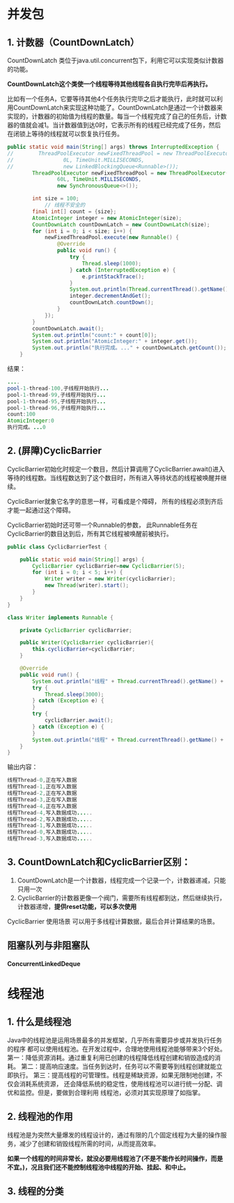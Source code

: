 # 并发包

## 1. 计数器（CountDownLatch）

CountDownLatch 类位于java.util.concurrent包下，利用它可以实现类似计数器的功能。

**CountDownLatch这个类使一个线程等待其他线程各自执行完毕后再执行。**

比如有一个任务A，它要等待其他4个任务执行完毕之后才能执行，此时就可以利用CountDownLatch来实现这种功能了。CountDownLatch是通过一个计数器来实现的，计数器的初始值为线程的数量。每当一个线程完成了自己的任务后，计数器的值就会减1。当计数器值到达0时，它表示所有的线程已经完成了任务，然后在闭锁上等待的线程就可以恢复执行任务。

```java
public static void main(String[] args) throws InterruptedException {
//        ThreadPoolExecutor newFixedThreadPool = new ThreadPoolExecutor(20, 20,
//                0L, TimeUnit.MILLISECONDS,
//                new LinkedBlockingQueue<Runnable>());
        ThreadPoolExecutor newFixedThreadPool = new ThreadPoolExecutor(0, Integer.MAX_VALUE,
                60L, TimeUnit.MILLISECONDS,
                new SynchronousQueue<>());

        int size = 100;
  			// 线程不安全的
        final int[] count = {size};
        AtomicInteger integer = new AtomicInteger(size);
        CountDownLatch countDownLatch = new CountDownLatch(size);
        for (int i = 0; i < size; i++) {
            newFixedThreadPool.execute(new Runnable() {
                @Override
                public void run() {
                    try {
                        Thread.sleep(1000);
                    } catch (InterruptedException e) {
                        e.printStackTrace();
                    }
                    System.out.println(Thread.currentThread().getName() + ",子线程开始执行...");
                    integer.decrementAndGet();
                    countDownLatch.countDown();
                }
            });
        }
        countDownLatch.await();
        System.out.println("count:" + count[0]);
        System.out.println("AtomicInteger:" + integer.get());
        System.out.println("执行完成。..." + countDownLatch.getCount());
    }
```

结果：

```java
....
pool-1-thread-100,子线程开始执行...
pool-1-thread-99,子线程开始执行...
pool-1-thread-95,子线程开始执行...
pool-1-thread-96,子线程开始执行...
count:100
AtomicInteger:0
执行完成。...0
```

## 2. (屏障)CyclicBarrier

CyclicBarrier初始化时规定一个数目，然后计算调用了CyclicBarrier.await()进入等待的线程数。当线程数达到了这个数目时，所有进入等待状态的线程被唤醒并继续。 

CyclicBarrier就象它名字的意思一样，可看成是个障碍， 所有的线程必须到齐后才能一起通过这个障碍。 

CyclicBarrier初始时还可带一个Runnable的参数， 此Runnable任务在CyclicBarrier的数目达到后，所有其它线程被唤醒前被执行。

```java
public class CyclicBarrierTest {

    public static void main(String[] args) {
        CyclicBarrier cyclicBarrier=new CyclicBarrier(5);
        for (int i = 0; i < 5; i++) {
            Writer writer = new Writer(cyclicBarrier);
            new Thread(writer).start();
        }
    }
}

class Writer implements Runnable {

    private CyclicBarrier cyclicBarrier;

    public Writer(CyclicBarrier cyclicBarrier){
        this.cyclicBarrier=cyclicBarrier;
    }

    @Override
    public void run() {
        System.out.println("线程" + Thread.currentThread().getName() + ",正在写入数据");
        try {
            Thread.sleep(3000);
        } catch (Exception e) {
        }
        try {
            cyclicBarrier.await();
        } catch (Exception e) {
        }
        System.out.println("线程" + Thread.currentThread().getName() + ",写入数据成功.....");
    }
}
```

输出内容：

```java
线程Thread-0,正在写入数据
线程Thread-1,正在写入数据
线程Thread-2,正在写入数据
线程Thread-3,正在写入数据
线程Thread-4,正在写入数据
线程Thread-4,写入数据成功.....
线程Thread-2,写入数据成功.....
线程Thread-1,写入数据成功.....
线程Thread-0,写入数据成功.....
线程Thread-3,写入数据成功.....
```

## 3. CountDownLatch和CyclicBarrier区别：

1. CountDownLatch是一个计数器，线程完成一个记录一个，计数器递减，只能只用一次
2. CyclicBarrier的计数器更像一个阀门，需要所有线程都到达，然后继续执行，计数器递增，**提供reset功能，可以多次使用**

CyclicBarrier 使用场景
可以用于多线程计算数据，最后合并计算结果的场景。

## 阻塞队列与非阻塞队

#### ConcurrentLinkedDeque



# 线程池

## 1. 什么是线程池

Java中的线程池是运用场景最多的并发框架，几乎所有需要异步或并发执行任务的程序
都可以使用线程池。在开发过程中，合理地使用线程池能够带来3个好处。
第一：降低资源消耗。通过重复利用已创建的线程降低线程创建和销毁造成的消耗。
第二：提高响应速度。当任务到达时，任务可以不需要等到线程创建就能立即执行。
第三：提高线程的可管理性。线程是稀缺资源，如果无限制地创建，不仅会消耗系统资源，
还会降低系统的稳定性，使用线程池可以进行统一分配、调优和监控。但是，要做到合理利用
线程池，必须对其实现原理了如指掌。

## 2. 线程池的作用

线程池是为突然大量爆发的线程设计的，通过有限的几个固定线程为大量的操作服务，减少了创建和销毁线程所需的时间，从而提高效率。

**如果一个线程的时间非常长，就没必要用线程池了(不是不能作长时间操作，而是不宜。)，况且我们还不能控制线程池中线程的开始、挂起、和中止。**

## 3. 线程的分类


